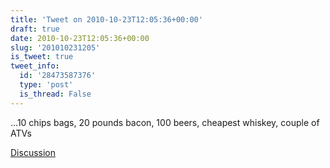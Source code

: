 ```yaml
---
title: 'Tweet on 2010-10-23T12:05:36+00:00'
draft: true
date: 2010-10-23T12:05:36+00:00
slug: '201010231205'
is_tweet: true
tweet_info:
  id: '28473587376'
  type: 'post'
  is_thread: False
---
```




...10 chips bags, 20 pounds bacon, 100 beers, cheapest whiskey, couple of ATVs

[Discussion](https://x.com/sytelus/status/28473587376)
